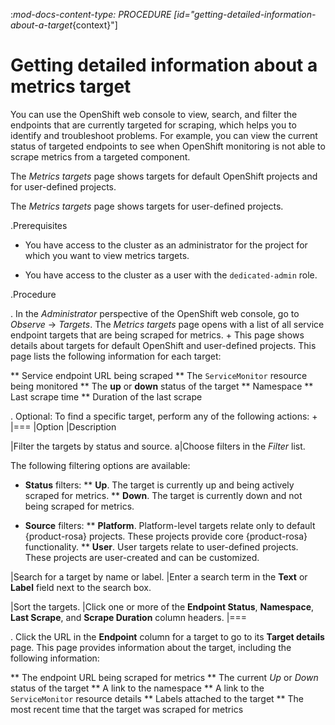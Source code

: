 :_mod-docs-content-type: PROCEDURE
[id="getting-detailed-information-about-a-target_{context}"]
# Getting detailed information about a metrics target

You can use the OpenShift web console to view, search, and filter the endpoints that are currently targeted for scraping, which helps you to identify and troubleshoot problems. For example, you can view the current status of targeted endpoints to see when OpenShift monitoring is not able to scrape metrics from a targeted component.


The *Metrics targets* page shows targets for default OpenShift projects and for user-defined projects.


The *Metrics targets* page shows targets for user-defined projects.


.Prerequisites


* You have access to the cluster as an administrator for the project for which you want to view metrics targets.


* You have access to the cluster as a user with the `dedicated-admin` role.


.Procedure

. In the *Administrator* perspective of the OpenShift web console, go to *Observe* -> *Targets*. The *Metrics targets* page opens with a list of all service endpoint targets that are being scraped for metrics.
+
This page shows details about targets for default OpenShift and user-defined projects. This page lists the following information for each target:

** Service endpoint URL being scraped
** The `ServiceMonitor` resource being monitored
** The **up** or **down** status of the target
** Namespace
** Last scrape time
** Duration of the last scrape

. Optional: To find a specific target, perform any of the following actions:
+
|===
|Option |Description

|Filter the targets by status and source.
a|Choose filters in the *Filter* list.

The following filtering options are available:

* **Status** filters:
** **Up**. The target is currently up and being actively scraped for metrics.
** **Down**. The target is currently down and not being scraped for metrics.

* **Source** filters:
** **Platform**. Platform-level targets relate only to default {product-rosa} projects. These projects provide core {product-rosa} functionality.
** **User**. User targets relate to user-defined projects. These projects are user-created and can be customized.

|Search for a target by name or label. |Enter a search term in the **Text** or **Label** field next to the search box.

|Sort the targets. |Click one or more of the **Endpoint Status**, **Namespace**, **Last Scrape**, and **Scrape Duration** column headers.
|===

. Click the URL in the **Endpoint** column for a target to go to its **Target details** page. This page provides information about the target, including the following information:

** The endpoint URL being scraped for metrics
** The current *Up* or *Down* status of the target
** A link to the namespace
** A link to the `ServiceMonitor` resource details
** Labels attached to the target
** The most recent time that the target was scraped for metrics

